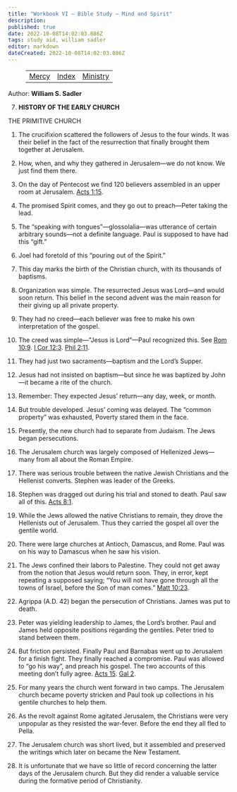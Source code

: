 ```yaml
---
title: "Workbook VI — Bible Study — Mind and Spirit"
description: 
published: true
date: 2022-10-08T14:02:03.086Z
tags: study aid, william sadler
editor: markdown
dateCreated: 2022-10-08T14:02:03.086Z
---
```


<figure class="table chapter-navigator">
	<table>
		<tbody>
		<tr>
			<td><a href="/en/William_S_Sadler/Workbook_6_Bible_Study/Mercy">Mercy</a></td>
			<td><a href="/en/William_S_Sadler/Workbook_6_Bible_Study/Index">Index</a></td>
			<td><a href="/en/William_S_Sadler/Workbook_6_Bible_Study/Ministry">Ministry</a></td>
		</tr>
		</tbody>
	</table>
</figure>

Author: **William S. Sadler**


7. **HISTORY OF THE EARLY CHURCH**

THE PRIMITIVE CHURCH

1. The crucifixion scattered the followers of Jesus to the four winds. It was their belief in the fact of the resurrection that finally brought them together at Jerusalem.

2. How, when, and why they gathered in Jerusalem—we do not know. We just find them there.

3. On the day of Pentecost we find 120 believers assembled in an upper room at Jerusalem. [Acts 1:15](/en/Bible/Acts/1#v15).

4. The promised Spirit comes, and they go out to preach—Peter taking the lead.

5. The “speaking with tongues”—glossolalia—was utterance of certain arbitrary sounds—not a definite language. Paul is supposed to have had this “gift.”

6. Joel had foretold of this “pouring out of the Spirit.”

7. This day marks the birth of the Christian church, with its thousands of baptisms.

8. Organization was simple. The resurrected Jesus was Lord—and would soon return. This belief in the second advent was the main reason for their giving up all private property.

9. They had no creed—each believer was free to make his own interpretation of the gospel.

10. The creed was simple—”Jesus is Lord”—Paul recognized this. See [Rom 10:9](/en/Bible/Romans/10#v9). [I Cor 12:3](/en/Bible/1_Corinthians/12#v3). [Phil 2:11](/en/Bible/Philippians/2#v11).

11. They had just two sacraments—baptism and the Lord’s Supper.

12. Jesus had not insisted on baptism—but since he was baptized by John—it became a rite of the church.

13. Remember: They expected Jesus’ return—any day, week, or month.

14. But trouble developed. Jesus’ coming was delayed. The “common property” was exhausted, Poverty stared them in the face.

15. Presently, the new church had to separate from Judaism. The Jews began persecutions.

16. The Jerusalem church was largely composed of Hellenized Jews—many from all about the Roman Empire.

17. There was serious trouble between the native Jewish Christians and the Hellenist converts. Stephen was leader of the Greeks.

18. Stephen was dragged out during his trial and stoned to death. Paul saw all of this. [Acts 8:1](/en/Bible/Acts/8#v1).

19. While the Jews allowed the native Christians to remain, they drove the Hellenists out of Jerusalem. Thus they carried the gospel all over the gentile world.

20. There were large churches at Antioch, Damascus, and Rome. Paul was on his way to Damascus when he saw his vision.

21. The Jews confined their labors to Palestine. They could not get away from the notion that Jesus would return soon. They, in error, kept repeating a supposed saying; “You will not have gone through all the towns of Israel, before the Son of man comes.” [Matt 10:23](/en/Bible/Matthew/10#v23).

22. Agrippa (A.D. 42) began the persecution of Christians. James was put to death.

23. Peter was yielding leadership to James, the Lord’s brother. Paul and James held opposite positions regarding the gentiles. Peter tried to stand between them.

24. But friction persisted. Finally Paul and Barnabas went up to Jerusalem for a finish fight. They finally reached a compromise. Paul was allowed to “go his way”, and preach his gospel. The two accounts of this meeting don’t fully agree. [Acts 15](/en/Bible/Acts/15.htm). [Gal 2](/en/Bible/Galatians/2.htm).

25. For many years the church went forward in two camps. The Jerusalem church became poverty stricken and Paul took up collections in his gentile churches to help them.

26. As the revolt against Rome agitated Jerusalem, the Christians were very unpopular as they resisted the war-fever. Before the end they all fled to Pella.

27. The Jerusalem church was short lived, but it assembled and preserved the writings which later on became the New Testament.

28. It is unfortunate that we have so little of record concerning the latter days of the Jerusalem church. But they did render a valuable service during the formative period of Christianity.


<br>

